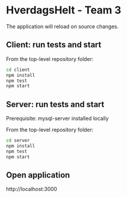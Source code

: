 # HverdagsHelt - Team 3

The application will reload on source changes.

## Client: run tests and start

From the top-level repository folder:

```sh
cd client
npm install
npm test
npm start
```

## Server: run tests and start

Prerequisite: mysql-server installed locally

From the top-level repository folder:

```sh
cd server
npm install
npm test
npm start
```

## Open application

http://localhost:3000

